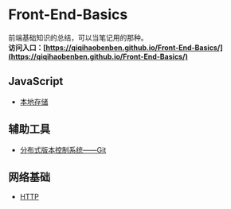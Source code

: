 # Front-End-Basics

前端基础知识的总结，可以当笔记用的那种。  
**访问入口：[https://qiqihaobenben.github.io/Front-End-Basics/](https://qiqihaobenben.github.io/Front-End-Basics/)**

## JavaScript

* [本地存储](./JavaScript/utility/cache)

## 辅助工具

* [分布式版本控制系统——Git](./assistive-tools/git/index 'git')

## 网络基础

* [HTTP](./network-basics/HTTP/index)

